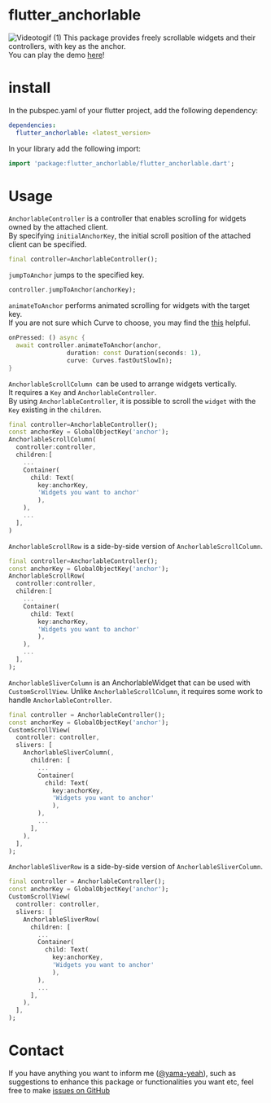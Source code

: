 # flutter_anchorlable
![Videotogif (1)](https://user-images.githubusercontent.com/82094614/190932053-f3228df0-d264-4427-a17b-bce43f130fa7.gif)
This package provides freely scrollable widgets and their controllers, with key as the anchor.  
You can play the demo [here](https://yama-yeah.github.io/flutter_anchorlable/#/)!
# install
In the pubspec.yaml of your flutter project, add the following dependency:
```yaml
dependencies:
  flutter_anchorlable: <latest_version>
```
In your library add the following import:
```dart
import 'package:flutter_anchorlable/flutter_anchorlable.dart';
```
# Usage
`AnchorlableController` is a controller that enables scrolling for widgets owned by the attached client.  
By specifying `initialAnchorKey`, the initial scroll position of the attached client can be specified.

```dart
final controller=AnchorlableController();
```

`jumpToAnchor` jumps to the specified key.

```dart
controller.jumpToAnchor(anchorKey);
```

`animateToAnchor` performs animated scrolling for widgets with the target key.  
If you are not sure which Curve to choose, you may find the [this](https://api.flutter.dev/flutter/animation/Curves-class.html) helpful.

```dart
onPressed: () async {
  await controller.animateToAnchor(anchor,
                duration: const Duration(seconds: 1),
                curve: Curves.fastOutSlowIn);
}
```

`AnchorlableScrollColumn `can be used to arrange widgets vertically.  
It requires a `Key` and `AnchorlableController`.  
By using `AnchorlableController`, it is possible to scroll the `widget` with the `Key` existing in the `children`.
```dart
final controller=AnchorlableController();
const anchorKey = GlobalObjectKey('anchor');
AnchorlableScrollColumn(
  controller:controller,
  children:[
    ...
    Container(
      child: Text(
        key:anchorKey,
        'Widgets you want to anchor'
        ),
    ),
    ...
  ],
)
```

`AnchorlableScrollRow` is a side-by-side version of `AnchorlableScrollColumn`.

```dart
final controller=AnchorlableController();
const anchorKey = GlobalObjectKey('anchor');
AnchorlableScrollRow(
  controller:controller,
  children:[
    ...
    Container(
      child: Text(
        key:anchorKey,
        'Widgets you want to anchor'
        ),
    ),
    ...
  ],
);
```

`AnchorlableSliverColumn` is an AnchorlableWidget that can be used with `CustomScrollView`.
Unlike `AnchorlableScrollColumn`, it requires some work to handle `AnchorlableController`.

```dart
final controller = AnchorlableController();
const anchorKey = GlobalObjectKey('anchor');
CustomScrollView(
  controller: controller,
  slivers: [
    AnchorlableSliverColumn(,
      children: [
        ...
        Container(
          child: Text(
            key:anchorKey,
            'Widgets you want to anchor'
            ),
        ),
        ...
      ],
    ),
  ],
);
```

`AnchorlableSliverRow` is a side-by-side version of `AnchorlableSliverColumn`.

```dart
final controller = AnchorlableController();
const anchorKey = GlobalObjectKey('anchor');
CustomScrollView(
  controller: controller,
  slivers: [
    AnchorlableSliverRow(
      children: [
        ...
        Container(
          child: Text(
            key:anchorKey,
            'Widgets you want to anchor'
            ),
        ),
        ...
      ],
    ),
  ],
);
```


# Contact
If you have anything you want to inform me ([@yama-yeah](https://github.com/yama-yeah)), such as suggestions to enhance this package or functionalities you want etc, feel free to make [issues on GitHub](https://github.com/yama-yeah/flutter_anchorlable/issues)
